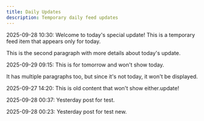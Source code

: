 ```yaml
---
title: Daily Updates
description: Temporary daily feed updates
---
```


2025-09-28 10:30: Welcome to today's special update! This is a temporary feed item that appears only for today.

This is the second paragraph with more details about today's update.

2025-09-29 09:15: This is for tomorrow and won't show today.

It has multiple paragraphs too, but since it's not today, it won't be displayed.

2025-09-27 14:20: This is old content that won't show either.update!

2025-09-28 00:37: Yesterday post for test.

2025-09-28 00:23: Yesterday post for test new.